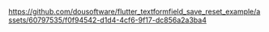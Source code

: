 https://github.com/dousoftware/flutter_textformfield_save_reset_example/assets/60797535/f0f94542-d1d4-4cf6-9f17-dc856a2a3ba4

